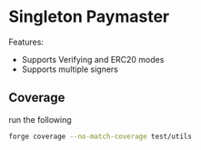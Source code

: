 # Singleton Paymaster

Features:
- Supports Verifying and ERC20 modes
- Supports multiple signers

## Coverage

run the following

```bash
forge coverage --no-match-coverage test/utils
```
